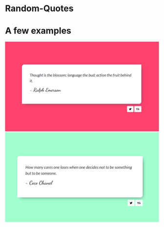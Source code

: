 # Random-Quotes

# A few examples
![This is an image](https://github.com/zenginnfurkan/Random-Quotes/blob/master/screen-1.PNG)
![This is an image](https://github.com/zenginnfurkan/Random-Quotes/blob/master/screen-2.PNG)
